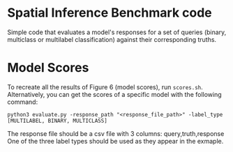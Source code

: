 # Spatial Inference Benchmark code

Simple code that evaluates a model's responses for a set of queries (binary, multiclass or multilabel classification) against their corresponding truths.


# Model Scores

To recreate all the results of Figure 6 (model scores), run ```scores.sh```.
Alternatively, you can get the scores of a specific model with the following command:
```
python3 evaluate.py -response_path "<response_file_path>" -label_type [MULTILABEL, BINARY, MULTICLASS]
```

The response file should be a csv file with 3 columns: query,truth,response
One of the three label types should be used as they appear in the exmaple.
